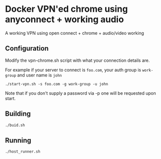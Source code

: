 # Docker VPN'ed chrome using anyconnect + working audio

A working VPN using open connect + chrome + audio/video working

## Configuration

Modify the vpn-chrome.sh script with what your connection details are.

For example if your server to connect is `foo.com`, your auth group is `work-group` and
user name is `john`

```
./start-vpn.sh -s foo.com -g work-group -u john
```

Note that if you don't supply a password via -p one will be requested upon start.


## Building
```bash
./buid.sh
```

## Running
```bash
./host_runner.sh
```
